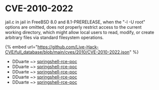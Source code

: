 # CVE-2010-2022

jail.c in jail in FreeBSD 8.0 and 8.1-PRERELEASE, when the "-l -U root" options are omitted, does not properly restrict access to the current working directory, which might allow local users to read, modify, or create arbitrary files via standard filesystem operations.

{% embed url="https://github.com/Live-Hack-CVE/full_database/blob/main/cves/2010/CVE-2010-2022.json" %}


* DDuarte ~> [springshell-rce-poc](https://www.alice-snow.ru/2010/database/cve-2010-2022/springshell-rce-poc-dduarte)
* DDuarte ~> [springshell-rce-poc](https://www.alice-snow.ru/2010/database/cve-2010-2022/springshell-rce-poc-dduarte)
* DDuarte ~> [springshell-rce-poc](https://www.alice-snow.ru/2010/database/cve-2010-2022/springshell-rce-poc-dduarte)
* DDuarte ~> [springshell-rce-poc](https://www.alice-snow.ru/2010/database/cve-2010-2022/springshell-rce-poc-dduarte)
* DDuarte ~> [springshell-rce-poc](https://www.alice-snow.ru/2010/database/cve-2010-2022/springshell-rce-poc-dduarte)